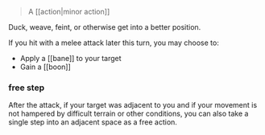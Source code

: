 > A [[action|minor action]]

Duck, weave, feint, or otherwise get into a better position. 

If you hit with a melee attack later this turn, you may choose to:

- Apply a [[bane]] to your target    
- Gain a [[boon]]

### free step

After the attack, if your target was adjacent to you and if your movement is not hampered by difficult terrain or other conditions, you can also take a single step into an adjacent space as a free action.
